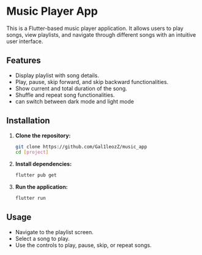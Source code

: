 # Music Player App

This is a Flutter-based music player application. It allows users to play songs, view playlists, and navigate through different songs with an intuitive user interface.

## Features

- Display playlist with song details.
- Play, pause, skip forward, and skip backward functionalities.
- Show current and total duration of the song.
- Shuffle and repeat song functionalities.
- can switch between dark mode and light mode

## Installation

1. **Clone the repository:**
    ```sh
    git clone https://github.com/Gal1leozZ/music_app
    cd [project]
    ```

2. **Install dependencies:**
    ```sh
    flutter pub get
    ```

3. **Run the application:**
    ```sh
    flutter run
    ```

## Usage

- Navigate to the playlist screen.
- Select a song to play.
- Use the controls to play, pause, skip, or repeat songs.